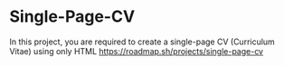 # Single-Page-CV
In this project, you are required to create a single-page CV (Curriculum Vitae) using only HTML
https://roadmap.sh/projects/single-page-cv
